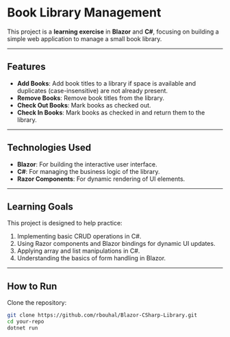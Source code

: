 # Book Library Management

This project is a **learning exercise** in **Blazor** and **C#**, focusing on building a simple web application to manage a small book library.

---

## Features

- **Add Books**: Add book titles to a library if space is available and duplicates (case-insensitive) are not already present.
- **Remove Books**: Remove book titles from the library.
- **Check Out Books**: Mark books as checked out.
- **Check In Books**: Mark books as checked in and return them to the library.

---

## Technologies Used

- **Blazor**: For building the interactive user interface.
- **C#**: For managing the business logic of the library.
- **Razor Components**: For dynamic rendering of UI elements.

---

## Learning Goals

This project is designed to help practice:
1. Implementing basic CRUD operations in C#.
2. Using Razor components and Blazor bindings for dynamic UI updates.
3. Applying array and list manipulations in C#.
4. Understanding the basics of form handling in Blazor.

---

## How to Run

Clone the repository:
   ```bash
   git clone https://github.com/rbouhal/Blazor-CSharp-Library.git
   cd your-repo
   dotnet run
